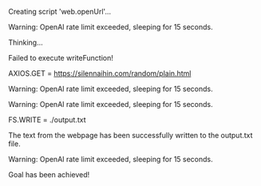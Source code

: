 Creating script 'web.openUrl'...
  


Warning: OpenAI rate limit exceeded, sleeping for 15 seconds.
  


Thinking...

Failed to execute writeFunction!

AXIOS.GET = https://silennaihin.com/random/plain.html
  


Warning: OpenAI rate limit exceeded, sleeping for 15 seconds.
  


Warning: OpenAI rate limit exceeded, sleeping for 15 seconds.
  


FS.WRITE = ./output.txt
  


The text from the webpage has been successfully written to the output.txt file.
  


Warning: OpenAI rate limit exceeded, sleeping for 15 seconds.
  


Goal has been achieved!
  


